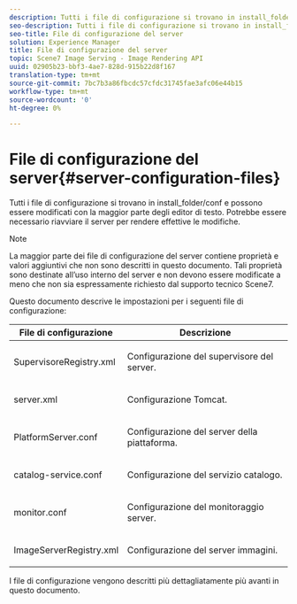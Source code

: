 ```yaml
---
description: Tutti i file di configurazione si trovano in install_folder/conf e possono essere modificati con la maggior parte degli editor di testo. Potrebbe essere necessario riavviare il server per rendere effettive le modifiche.
seo-description: Tutti i file di configurazione si trovano in install_folder/conf e possono essere modificati con la maggior parte degli editor di testo. Potrebbe essere necessario riavviare il server per rendere effettive le modifiche.
seo-title: File di configurazione del server
solution: Experience Manager
title: File di configurazione del server
topic: Scene7 Image Serving - Image Rendering API
uuid: 02905b23-bbf3-4ae7-828d-915b22d8f167
translation-type: tm+mt
source-git-commit: 7bc7b3a86fbcdc57cfdc31745fae3afc06e44b15
workflow-type: tm+mt
source-wordcount: '0'
ht-degree: 0%

---
```



# File di configurazione del server{#server-configuration-files}

Tutti i file di configurazione si trovano in install_folder/conf e possono essere modificati con la maggior parte degli editor di testo. Potrebbe essere necessario riavviare il server per rendere effettive le modifiche.

>[!NOTE]
>
>La maggior parte dei file di configurazione del server contiene proprietà e valori aggiuntivi che non sono descritti in questo documento. Tali proprietà sono destinate all’uso interno del server e non devono essere modificate a meno che non sia espressamente richiesto dal supporto tecnico Scene7.

Questo documento descrive le impostazioni per i seguenti file di configurazione:

<table id="table_D307B20E65B742A7AC3DEBF1E650719E"> 
 <thead> 
  <tr> 
   <th class="entry"> <b>File di configurazione</b> </th> 
   <th class="entry"> <b>Descrizione</b> </th> 
  </tr> 
 </thead>
 <tbody> 
  <tr> 
   <td> <p> <span class="filepath"> SupervisoreRegistry.xml</span> </p> </td> 
   <td> <p>Configurazione del supervisore del server. </p> </td> 
  </tr> 
  <tr> 
   <td> <p> <span class="filepath"> server.xml</span> </p> </td> 
   <td> <p>Configurazione Tomcat. </p> </td> 
  </tr> 
  <tr> 
   <td> <p> <span class="filepath"> PlatformServer.conf</span> </p> </td> 
   <td> <p>Configurazione del server della piattaforma. </p> </td> 
  </tr> 
  <tr> 
   <td> <p> <span class="filepath"> catalog-service.conf</span> </p> </td> 
   <td> <p>Configurazione del servizio catalogo. </p> </td> 
  </tr> 
  <tr> 
   <td> <p> <span class="filepath"> monitor.conf</span> </p> </td> 
   <td> <p>Configurazione del monitoraggio server. </p> </td> 
  </tr> 
  <tr> 
   <td> <p> <span class="filepath"> ImageServerRegistry.xml</span> </p> </td> 
   <td> <p>Configurazione del server immagini. </p> </td> 
  </tr> 
 </tbody> 
</table>

I file di configurazione vengono descritti più dettagliatamente più avanti in questo documento.
